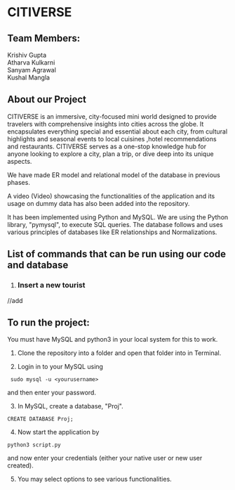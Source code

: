 # CITIVERSE

## Team Members: 
Krishiv Gupta  
Atharva Kulkarni  
Sanyam Agrawal  
Kushal Mangla

## About our Project

CITIVERSE is an immersive, city-focused mini world designed to provide travelers with comprehensive insights
into cities across the globe. It encapsulates everything special and essential about each city, from cultural
highlights and seasonal events to local cuisines ,hotel recommendations and restaurants.
CITIVERSE serves as a one-stop knowledge hub for anyone looking to explore a city, plan a trip, or dive deep
into its unique aspects.

We have made  ER model and relational model of the database in previous phases.

A video (Video) showcasing the functionalities of the application and its usage on dummy data has also been added into the repository.

It has been implemented using Python and MySQL. We are using the Python library, "pymysql", to execute SQL queries. The database follows and uses various principles of databases like ER relationships and Normalizations.

## List of commands that can be run using our code and database
 
1. ### Insert a new tourist
//add 
 


## To run the project:

You must have MySQL and python3 in your local system for this to work.

1. Clone the repository into a folder and open that folder into in Terminal.

2. Login in to your MySQL using 
```
 sudo mysql -u <yourusername>
```
 and then enter your password.

3. In MySQL, create a database, "Proj".
```
CREATE DATABASE Proj;
```

4. Now start the application by
```
python3 script.py
```
and now enter your credentials (either your native user or new user created).

5. You may select options to see various functionalities.
